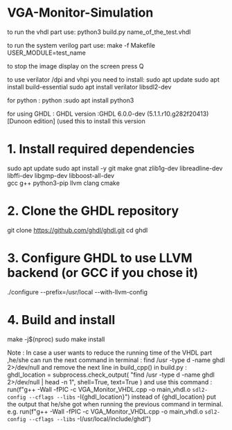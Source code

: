 # VGA-Monitor-Simulation
to run the vhdl part use:
python3 build.py name_of_the_test.vhdl

to run the system verilog part use:
make -f Makefile USER_MODULE=test_name

to stop the image display on the screen press Q

to use verilator /dpi and vhpi you need to install:
sudo apt update 
sudo apt install build-essential
sudo apt install verilator libsdl2-dev

for python : 
python :sudo apt install python3


for using GHDL :
GHDL version :GHDL 6.0.0-dev (5.1.1.r10.g282f20413) [Dunoon edition]
(used this to install this version 
# 1. Install required dependencies
sudo apt update
sudo apt install -y git make gnat zlib1g-dev libreadline-dev \
                    libffi-dev libgmp-dev libboost-all-dev \
                    gcc g++ python3-pip llvm clang cmake

# 2. Clone the GHDL repository
git clone https://github.com/ghdl/ghdl.git
cd ghdl

# 3. Configure GHDL to use LLVM backend (or GCC if you chose it)
./configure --prefix=/usr/local --with-llvm-config

# 4. Build and install
make -j$(nproc)
sudo make install

Note :
In case a user wants to reduce the running time of the VHDL part ,he/she can run the next command in terminal :
find /usr -type d -name ghdl 2>/dev/null 
and remove the next line in build_cpp() in build.py :
ghdl_location = subprocess.check_output(
            "find /usr -type d -name ghdl 2>/dev/null | head -n 1",
            shell=True, text=True
        ) 
and use this command :
 run(f"g++ -Wall -fPIC -c VGA_Monitor_VHDL.cpp -o main_vhdl.o `sdl2-config --cflags --libs` -I{ghdl_location}")
instead of {ghdl_location} put the output that he/she got when running the previous command in terminal.
e.g.  run(f"g++ -Wall -fPIC -c VGA_Monitor_VHDL.cpp -o main_vhdl.o `sdl2-config --cflags --libs` -I/usr/local/include/ghdl") 
